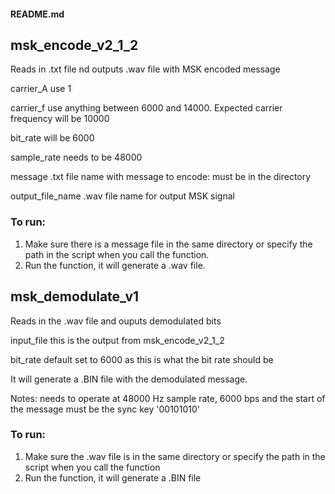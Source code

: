 #### README.md

## msk_encode_v2_1_2
Reads in .txt file nd outputs .wav file with MSK encoded message

carrier_A 		use 1

carrier_f 		use anything between 6000 and 14000. Expected carrier frequency will be 10000

bit_rate 		will be 6000

sample_rate		needs to be 48000

message 		.txt file name with message to encode: must be in the directory

output_file_name	.wav file name for output MSK signal


### To run:
1. Make sure there is a message file in the same directory or specify the path in the script when you call the function.
2. Run the function, it will generate a .wav file.


## msk_demodulate_v1
Reads in the .wav file and ouputs demodulated bits

input_file 		this is the output from msk_encode_v2_1_2

bit_rate 		default set to 6000 as this is what the bit rate should be


It will generate a .BIN file with the demodulated message.

Notes: needs to operate at 48000 Hz sample rate, 6000 bps and the start of the message must be the sync key '00101010'

### To run:
1. Make sure the .wav file is in the same directory or specify the path in the script when you call the function
2. Run the function, it will generate a .BIN file
